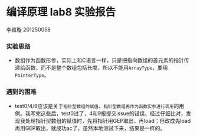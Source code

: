 # 编译原理 lab8 实验报告

李维璇 201250058

### 实验思路

- 数组作为函数形参，实际上和C语言一样，只是把指向数组的首元素的指针传递给函数，而不是整个数组包括长度，所以不能用`ArrayType`，要用`PointerType`。

### 遇到的困难

- test0/4/9应该是关于`指针型数组的赋值`、`指针型数组再作为函数实参进行调用`的用例。我写完这些后，test0过了，4和9报提交issue的错误。经过仔细比对，发现我处理指针型数组的赋值时，先将指针用GEP取出，再load；但改成先load再用GEP取出，就成功ac了，虽然本地测试下来，结果是一样的。